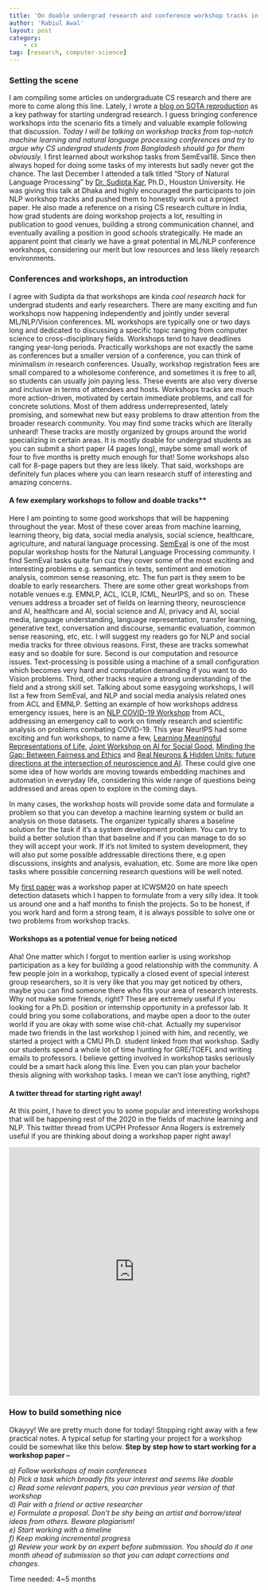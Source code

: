 ```yaml
---
title: 'On doable undergrad research and conference workshop tracks in NLP'
author: 'Rabiul Awal'
layout: post
category:
    - cs
tag: [research, computer-science]
---
```


### Setting the scene  
I am compiling some articles on undergraduate CS research and there are more to come along this line. Lately, I wrote a [blog on SOTA reproduction](http://www.iamrabiul.info/reproducing-sota-works-as-a-pathway-to-get-into-research-and-preparation-for-a-bachelor-thesis/) as a key pathway for starting undergrad research. I guess bringing conference workshops into the scenario fits a timely and valuable example following that discussion. *Today I will be talking on workshop tracks from top-notch machine learning and natural language processing conferences and try to argue why CS undergrad students from Bangladesh should go for them obviously.* I first learned about workshop tasks from SemEval18. Since then always hoped for doing some tasks of my interests but sadly never got the chance. The last December I attended a talk titled “Story of Natural Language Processing” by [Dr. Sudipta Kar](http://sudiptakar.info/), Ph.D., Houston University. He was giving this talk at Dhaka and highly encouraged the participants to join NLP workshop tracks and pushed them to honestly work out a project paper. He also made a reference on a rising CS research culture in India, how grad students are doing workshop projects a lot, resulting in publication to good venues, building a strong communication channel, and eventually availing a position in good schools strategically. He made an apparent point that clearly we have a great potential in ML/NLP conference workshops, considering our merit but low resources and less likely research environments.

### Conferences and workshops, an introduction   
I agree with Sudipta da that workshops are kinda *cool research hack* for undergrad students and early researchers. There are many exciting and fun workshops now happening independently and jointly under several ML/NLP/Vision conferences. ML workshops are typically one or two days long and dedicated to discussing a specific topic ranging from computer science to cross-disciplinary fields. Workshops tend to have deadlines ranging year-long periods. Practically workshops are not exactly the same as conferences but a smaller version of a conference, you can think of minimalism in research conferences. Usually, workshop registration fees are small compared to a wholesome conference, and sometimes it is free to all, so students can usually join paying less. These events are also very diverse and inclusive in terms of attendees and hosts. Workshops tracks are much more action-driven, motivated by certain immediate problems, and call for concrete solutions. Most of them address underrepresented, lately promising, and somewhat new but easy problems to draw attention from the broader research community. You may find some tracks which are literally unheard! These tracks are mostly organized by groups around the world specializing in certain areas. It is mostly doable for undergrad students as you can submit a short paper (4 pages long), maybe some small work of four to five months is pretty much enough for that! Some workshops also call for 8-page papers but they are less likely. That said, workshops are definitely fun places where you can learn research stuff of interesting and amazing concerns.

#### A few exemplary workshops to follow and doable tracks**   
Here I am pointing to some good workshops that will be happening throughout the year. Most of these cover areas from machine learning, learning theory, big data, social media analysis, social science, healthcare, agriculture, and natural language processing. [SemEval](http://alt.qcri.org/semeval2020/index.php?id=tasks) is one of the most popular workshop hosts for the Natural Language Processing community. I find SemEval tasks quite fun cuz they cover some of the most exciting and interesting problems e.g. semantics in texts, sentiment and emotion analysis, common sense reasoning, etc. The fun part is they seem to be doable to early researchers. There are some other great workshops from notable venues e.g. EMNLP, ACL, ICLR, ICML, NeurIPS, and so on. These venues address a broader set of fields on learning theory, neuroscience and AI, healthcare and AI, social science and AI, privacy and AI, social media, language understanding, language representation, transfer learning, generative text, conversation and discourse, semantic evaluation, common sense reasoning, etc, etc. I will suggest my readers go for NLP and social media tracks for three obvious reasons. First, these are tracks somewhat easy and so doable for sure. Second is our computation and resource issues. Text-processing is possible using a machine of a small configuration which becomes very hard and computation demanding if you want to do Vision problems. Third, other tracks require a strong understanding of the field and a strong skill set. Talking about some easygoing workshops, I will list a few from SemEval, and NLP and social media analysis related ones from ACL and EMNLP. Setting an example of how workshops address emergency issues, here is an [NLP COVID-19 Workshop](https://www.nlpcovid19workshop.org/) from ACL, addressing an emergency call to work on timely research and scientific analysis on problems combating COVID-19. This year NeurIPS had some exciting and fun workshops, to name a few, [Learning Meaningful Representations of Life](https://nips.cc/Conferences/2019/Schedule?showEvent=13168), [Joint Workshop on AI for Social Good](https://nips.cc/Conferences/2019/Schedule?showEvent=13170), [Minding the Gap: Between Fairness and Ethics](https://nips.cc/Conferences/2019/Schedule?showEvent=13182) and [Real Neurons &amp; Hidden Units: future directions at the intersection of neuroscience and AI](https://nips.cc/Conferences/2019/Schedule?showEvent=13189). These could give one some idea of how worlds are moving towards embedding machines and automation in everyday life, considering this wide range of questions being addressed and areas open to explore in the coming days.

In many cases, the workshop hosts will provide some data and formulate a problem so that you can develop a machine learning system or build an analysis on those datasets. The organizer typically shares a baseline solution for the task if it’s a system development problem. You can try to build a better solution than that baseline and if you can manage to do so they will accept your work. If it’s not limited to system development, they will also put some possible addressable directions there, e.g open discussions, insights and analysis, evaluation, etc. Some are more like open tasks where possible concerning research questions will be well noted.

My [first paper](https://arxiv.org/abs/2006.13507) was a workshop paper at ICWSM20 on hate speech detection datasets which I happen to formulate from a very silly idea. It took us around one and a half months to finish the projects. So to be honest, if you work hard and form a strong team, it is always possible to solve one or two problems from workshop tracks.

#### Workshops as a potential venue for being noticed 
Aha! One matter which I forgot to mention earlier is using workshop participation as a key for building a good relationship with the community. A few people join in a workshop, typically a closed event of special interest group researchers, so it is very like that you may get noticed by others, maybe you can find someone there who fits your area of research interests. Why not make some friends, right? These are extremely useful if you looking for a Ph.D. position or internship opportunity in a professor lab. It could bring you some collaborations, and maybe open a door to the outer world if you are okay with some wise chit-chat. Actually my supervisor made two friends in the last workshop I joined with him, and recently, we started a project with a CMU Ph.D. student linked from that workshop. Sadly our students spend a whole lot of time hunting for GRE/TOEFL and writing emails to professors. I believe getting involved in workshop tasks seriously could be a smart hack along this line. Even you can plan your bachelor thesis aligning with workshop tasks. I mean we can’t lose anything, right?

#### A twitter thread for starting right away! 
At this point, I have to direct you to some popular and interesting workshops that will be happening rest of the 2020 in the fields of machine learning and NLP. This twitter thread from UCPH Professor Anna Rogers is extremely useful if you are thinking about doing a workshop paper right away!

<iframe allowfullscreen="allowfullscreen" frameborder="0" height="500" loading="lazy" src="https://threadreaderapp.com/embed/1279092449902841857.html" style="max-width: 100%;" width="100%"></iframe>

### How to build something nice
Okayyy! We are pretty much done for today! Stopping right away with a few practical notes. A typical setup for starting your project for a workshop could be somewhat like this below. **Step by step how to start working for a workshop paper –**

*a) Follow workshops of main conferences  
b) Pick a task which broadly fits your interest and seems like doable   
c) Read some relevant papers, you can previous year version of that workshop  
d) Pair with a friend or active researcher  
e) Formulate a proposal. Don’t be shy being an artist and borrow/steal ideas from others. Beware plagiarism!  
e) Start working with a timeline  
f) Keep making incremental progress  
g) Review your work by an expert before submission. You should do it one month ahead of submission so that you can adapt corrections and changes.*

Time needed: 4~5 months